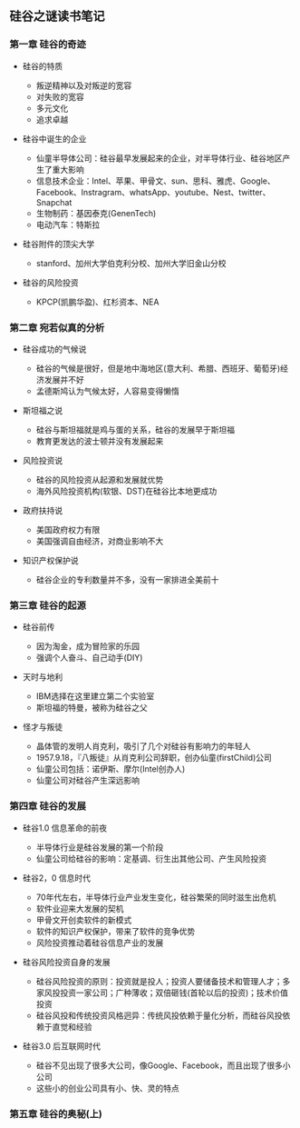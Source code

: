 ## 硅谷之谜读书笔记

### 第一章 硅谷的奇迹

- 硅谷的特质
	- 叛逆精神以及对叛逆的宽容
	- 对失败的宽容
	- 多元文化
	- 追求卓越
	
- 硅谷中诞生的企业
	- 仙童半导体公司：硅谷最早发展起来的企业，对半导体行业、硅谷地区产生了重大影响
	- 信息技术企业：Intel、苹果、甲骨文、sun、思科、雅虎、Google、Facebook、Instragram、whatsApp、youtube、Nest、twitter、Snapchat
	- 生物制药：基因泰克(GenenTech)
	- 电动汽车：特斯拉
	
- 硅谷附件的顶尖大学
	- stanford、加州大学伯克利分校、加州大学旧金山分校
	
- 硅谷的风险投资
	- KPCP(凯鹏华盈)、红杉资本、NEA
	
### 第二章 宛若似真的分析
	
- 硅谷成功的气候说
	
	- 硅谷的气候是很好，但是地中海地区(意大利、希腊、西班牙、葡萄牙)经济发展并不好
	- 孟德斯鸠认为气候太好，人容易变得懒惰
	
- 斯坦福之说
	- 硅谷与斯坦福就是鸡与蛋的关系，硅谷的发展早于斯坦福
	- 教育更发达的波士顿并没有发展起来
	
- 风险投资说
	- 硅谷的风险投资从起源和发展就优势
	- 海外风险投资机构(软银、DST)在硅谷比本地更成功
	
- 政府扶持说
	- 美国政府权力有限
	- 美国强调自由经济，对商业影响不大
	
- 知识产权保护说
	- 硅谷企业的专利数量并不多，没有一家排进全美前十
	
### 第三章 硅谷的起源

- 硅谷前传
	- 因为淘金，成为冒险家的乐园
	- 强调个人奋斗、自己动手(DIY) 
	
- 天时与地利	
	- IBM选择在这里建立第二个实验室
	- 斯坦福的特曼，被称为硅谷之父
	
- 怪才与叛徒
	- 晶体管的发明人肖克利，吸引了几个对硅谷有影响力的年轻人
	- 1957.9.18，『八叛徒』从肖克利公司辞职，创办仙童(firstChild)公司
	- 仙童公司包括：诺伊斯、摩尔(Intel创办人)
	- 仙童公司对硅谷产生深远影响
	
### 第四章 硅谷的发展

- 硅谷1.0 信息革命的前夜
	- 半导体行业是硅谷发展的第一个阶段
	- 仙童公司给硅谷的影响：定基调、衍生出其他公司、产生风险投资
	
- 硅谷2，0 信息时代
	- 70年代左右，半导体行业产业发生变化，硅谷繁荣的同时滋生出危机
	- 软件业迎来大发展的契机
	- 甲骨文开创卖软件的新模式
	- 软件的知识产权保护，带来了软件的竞争优势
	- 风险投资推动着硅谷信息产业的发展
	
- 硅谷风险投资自身的发展
	- 硅谷风险投资的原则：投资就是投人；投资人要储备技术和管理人才；多家风投投资一家公司；广种薄收；双倍砸钱(首轮以后的投资)；技术价值投资
	- 硅谷风投和传统投资风格迥异：传统风投依赖于量化分析，而硅谷风投依赖于直觉和经验
	
- 硅谷3.0 后互联网时代
	- 硅谷不见出现了很多大公司，像Google、Facebook，而且出现了很多小公司
	- 这些小的创业公司具有小、快、灵的特点

### 第五章 硅谷的奥秘(上)

	
	
	
